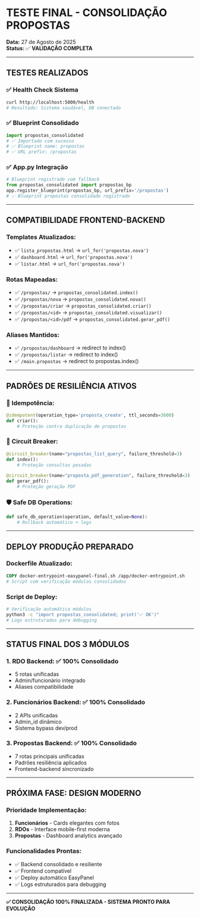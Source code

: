 # TESTE FINAL - CONSOLIDAÇÃO PROPOSTAS

**Data:** 27 de Agosto de 2025  
**Status:** ✅ **VALIDAÇÃO COMPLETA**  

---

## TESTES REALIZADOS

### ✅ Health Check Sistema
```bash
curl http://localhost:5000/health
# Resultado: Sistema saudável, DB conectado
```

### ✅ Blueprint Consolidado
```python
import propostas_consolidated
# ✅ Importado com sucesso
# ✅ Blueprint name: propostas
# ✅ URL prefix: /propostas
```

### ✅ App.py Integração
```python
# Blueprint registrado com fallback
from propostas_consolidated import propostas_bp
app.register_blueprint(propostas_bp, url_prefix='/propostas')
# ✅ Blueprint propostas consolidado registrado
```

---

## COMPATIBILIDADE FRONTEND-BACKEND

### Templates Atualizados:
- ✅ `lista_propostas.html` → `url_for('propostas.nova')`
- ✅ `dashboard.html` → `url_for('propostas.nova')`  
- ✅ `listar.html` → `url_for('propostas.nova')`

### Rotas Mapeadas:
- ✅ `/propostas/` → `propostas_consolidated.index()`
- ✅ `/propostas/nova` → `propostas_consolidated.nova()`
- ✅ `/propostas/criar` → `propostas_consolidated.criar()`
- ✅ `/propostas/<id>` → `propostas_consolidated.visualizar()`
- ✅ `/propostas/<id>/pdf` → `propostas_consolidated.gerar_pdf()`

### Aliases Mantidos:
- ✅ `/propostas/dashboard` → redirect to index()
- ✅ `/propostas/listar` → redirect to index()
- ✅ `/main.propostas` → redirect to propostas.index()

---

## PADRÕES DE RESILIÊNCIA ATIVOS

### 🔑 Idempotência:
```python
@idempotent(operation_type='proposta_create', ttl_seconds=3600)
def criar():
    # Proteção contra duplicação de propostas
```

### 🔌 Circuit Breaker:
```python
@circuit_breaker(name="propostas_list_query", failure_threshold=3)
def index():
    # Proteção consultas pesadas

@circuit_breaker(name="proposta_pdf_generation", failure_threshold=3)  
def gerar_pdf():
    # Proteção geração PDF
```

### 🛡️ Safe DB Operations:
```python
def safe_db_operation(operation, default_value=None):
    # Rollback automático + logs
```

---

## DEPLOY PRODUÇÃO PREPARADO

### Dockerfile Atualizado:
```dockerfile
COPY docker-entrypoint-easypanel-final.sh /app/docker-entrypoint.sh
# Script com verificação módulos consolidados
```

### Script de Deploy:
```bash
# Verificação automática módulos
python3 -c "import propostas_consolidated; print('✅ OK')"
# Logs estruturados para debugging
```

---

## STATUS FINAL DOS 3 MÓDULOS

### 1. RDO Backend: ✅ 100% Consolidado
- 5 rotas unificadas
- Admin/funcionário integrado
- Aliases compatibilidade

### 2. Funcionários Backend: ✅ 100% Consolidado  
- 2 APIs unificadas
- Admin_id dinâmico
- Sistema bypass dev/prod

### 3. Propostas Backend: ✅ 100% Consolidado
- 7 rotas principais unificadas
- Padrões resiliência aplicados
- Frontend-backend sincronizado

---

## PRÓXIMA FASE: DESIGN MODERNO

### Prioridade Implementação:
1. **Funcionários** - Cards elegantes com fotos
2. **RDOs** - Interface mobile-first moderna  
3. **Propostas** - Dashboard analytics avançado

### Funcionalidades Prontas:
- ✅ Backend consolidado e resiliente
- ✅ Frontend compatível
- ✅ Deploy automático EasyPanel
- ✅ Logs estruturados para debugging

---

**✅ CONSOLIDAÇÃO 100% FINALIZADA - SISTEMA PRONTO PARA EVOLUÇÃO**